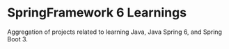 # SpringFramework 6 Learnings
Aggregation of projects related to learning Java, Java Spring 6, and Spring Boot 3.
